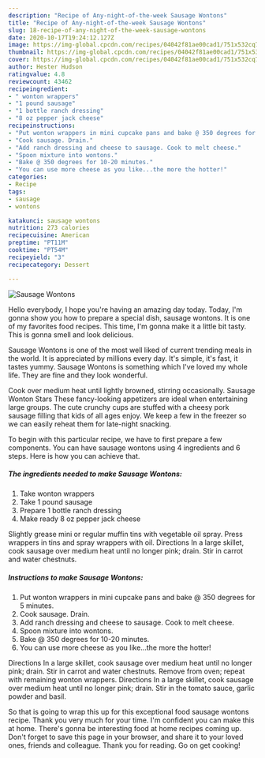 ```yaml
---
description: "Recipe of Any-night-of-the-week Sausage Wontons"
title: "Recipe of Any-night-of-the-week Sausage Wontons"
slug: 18-recipe-of-any-night-of-the-week-sausage-wontons
date: 2020-10-17T19:24:12.127Z
image: https://img-global.cpcdn.com/recipes/04042f81ae00cad1/751x532cq70/sausage-wontons-recipe-main-photo.jpg
thumbnail: https://img-global.cpcdn.com/recipes/04042f81ae00cad1/751x532cq70/sausage-wontons-recipe-main-photo.jpg
cover: https://img-global.cpcdn.com/recipes/04042f81ae00cad1/751x532cq70/sausage-wontons-recipe-main-photo.jpg
author: Hester Hudson
ratingvalue: 4.8
reviewcount: 43462
recipeingredient:
- " wonton wrappers"
- "1 pound sausage"
- "1 bottle ranch dressing"
- "8 oz pepper jack cheese"
recipeinstructions:
- "Put wonton wrappers in mini cupcake pans and bake @ 350 degrees for 5 minutes."
- "Cook sausage. Drain."
- "Add ranch dressing and cheese to sausage. Cook to melt cheese."
- "Spoon mixture into wontons."
- "Bake @ 350 degrees for 10-20 minutes."
- "You can use more cheese as you like...the more the hotter!"
categories:
- Recipe
tags:
- sausage
- wontons

katakunci: sausage wontons 
nutrition: 273 calories
recipecuisine: American
preptime: "PT11M"
cooktime: "PT54M"
recipeyield: "3"
recipecategory: Dessert

---
```



![Sausage Wontons](https://img-global.cpcdn.com/recipes/04042f81ae00cad1/751x532cq70/sausage-wontons-recipe-main-photo.jpg)

Hello everybody, I hope you're having an amazing day today. Today, I'm gonna show you how to prepare a special dish, sausage wontons. It is one of my favorites food recipes. This time, I'm gonna make it a little bit tasty. This is gonna smell and look delicious.

Sausage Wontons is one of the most well liked of current trending meals in the world. It is appreciated by millions every day. It's simple, it's fast, it tastes yummy. Sausage Wontons is something which I've loved my whole life. They are fine and they look wonderful.

Cook over medium heat until lightly browned, stirring occasionally. Sausage Wonton Stars These fancy-looking appetizers are ideal when entertaining large groups. The cute crunchy cups are stuffed with a cheesy pork sausage filling that kids of all ages enjoy. We keep a few in the freezer so we can easily reheat them for late-night snacking.


To begin with this particular recipe, we have to first prepare a few components. You can have sausage wontons using 4 ingredients and 6 steps. Here is how you can achieve that.

<!--inarticleads1-->

##### The ingredients needed to make Sausage Wontons:

1. Take  wonton wrappers
1. Take 1 pound sausage
1. Prepare 1 bottle ranch dressing
1. Make ready 8 oz pepper jack cheese


Slightly grease mini or regular muffin tins with vegetable oil spray. Press wrappers in tins and spray wrappers with oil. Directions In a large skillet, cook sausage over medium heat until no longer pink; drain. Stir in carrot and water chestnuts. 

<!--inarticleads2-->

##### Instructions to make Sausage Wontons:

1. Put wonton wrappers in mini cupcake pans and bake @ 350 degrees for 5 minutes.
1. Cook sausage. Drain.
1. Add ranch dressing and cheese to sausage. Cook to melt cheese.
1. Spoon mixture into wontons.
1. Bake @ 350 degrees for 10-20 minutes.
1. You can use more cheese as you like...the more the hotter!


Directions In a large skillet, cook sausage over medium heat until no longer pink; drain. Stir in carrot and water chestnuts. Remove from oven; repeat with remaining wonton wrappers. Directions In a large skillet, cook sausage over medium heat until no longer pink; drain. Stir in the tomato sauce, garlic powder and basil. 

So that is going to wrap this up for this exceptional food sausage wontons recipe. Thank you very much for your time. I'm confident you can make this at home. There's gonna be interesting food at home recipes coming up. Don't forget to save this page in your browser, and share it to your loved ones, friends and colleague. Thank you for reading. Go on get cooking!
